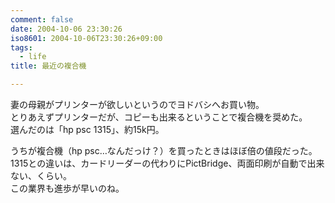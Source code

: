 ```yaml
---
comment: false
date: 2004-10-06 23:30:26
iso8601: 2004-10-06T23:30:26+09:00
tags:
  - life
title: 最近の複合機

---
```


<div class="entry-body">
  <p>妻の母親がプリンターが欲しいというのでヨドバシへお買い物。<br />
    とりあえずプリンターだが、コピーも出来るということで複合機を奨めた。<br />
    選んだのは「hp psc 1315」、約15k円。</p>

  <p>うちが複合機（hp psc…なんだっけ？）を買ったときはほぼ倍の値段だった。<br />
    1315との違いは、カードリーダーの代わりにPictBridge、両面印刷が自動で出来ない、くらい。<br />
    この業界も進歩が早いのね。</p>
</div>
